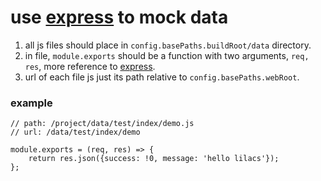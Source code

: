 # use [express](https://github.com/expressjs/express) to mock data

1. all js files should place in `config.basePaths.buildRoot/data` directory.
2. in file, `module.exports` should be a function with two arguments, `req, res`, more reference to [express](https://github.com/expressjs/express).
3. url of each file js just its path relative to `config.basePaths.webRoot`.

### example

```
// path: /project/data/test/index/demo.js
// url: /data/test/index/demo

module.exports = (req, res) => {
    return res.json({success: !0, message: 'hello lilacs'});
};
```

